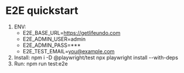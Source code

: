 # E2E quickstart

1. ENV:
   - E2E_BASE_URL=https://getlifeundo.com
   - E2E_ADMIN_USER=admin
   - E2E_ADMIN_PASS=***
   - E2E_TEST_EMAIL=you@example.com
2. Install:
   npm i -D @playwright/test
   npx playwright install --with-deps
3. Run:
   npm run test:e2e


